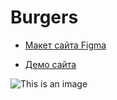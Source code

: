 # Burgers

* [Макет сайта Figma](https://www.figma.com/file/0M8HO0Q9rytVJcWoP40vZv/Burgers-Menu-Responsive-(Copy)?node-id=0%3A1)

* [Демо сайта](https://stacewicz.github.io/Module01-Burgers/)

![This is an image](https://st2.depositphotos.com/1158226/5649/i/950/depositphotos_56498493-stock-photo-closeup-of-two-homemade-burgers.jpg)
